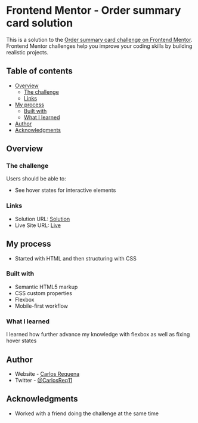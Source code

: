 # Frontend Mentor - Order summary card solution

This is a solution to the [Order summary card challenge on Frontend Mentor](https://www.frontendmentor.io/challenges/order-summary-component-QlPmajDUj). Frontend Mentor challenges help you improve your coding skills by building realistic projects.

## Table of contents

- [Overview](#overview)
  - [The challenge](#the-challenge)
  - [Links](#links)
- [My process](#my-process)
  - [Built with](#built-with)
  - [What I learned](#what-i-learned)
- [Author](#author)
- [Acknowledgments](#acknowledgments)

## Overview

### The challenge

Users should be able to:

- See hover states for interactive elements

### Links

- Solution URL: [Solution](https://github.com/carlos-req/orderysummarycomponent.github.io)
- Live Site URL: [Live](https://carlos-req.github.io/orderysummarycomponent.github.io/)

## My process

- Started with HTML and then structuring with CSS

### Built with

- Semantic HTML5 markup
- CSS custom properties
- Flexbox
- Mobile-first workflow

### What I learned

I learned how further advance my knowledge with flexbox as well as fixing hover states

## Author

- Website - [Carlos Requena](https://carlosjrequena.com/)
- Twitter - [@CarlosReq11](https://twitter.com/CarlosReq11)

## Acknowledgments

- Worked with a friend doing the challenge at the same time
